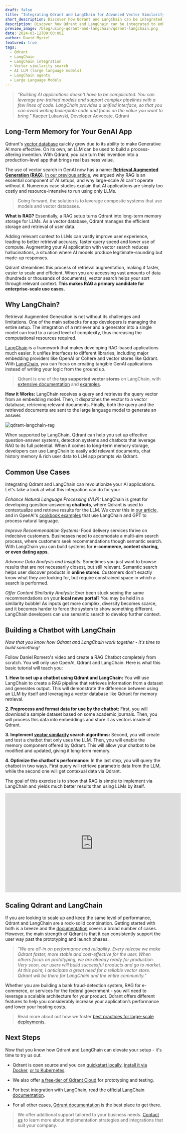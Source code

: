 ```yaml
---
draft: false
title: "Integrating Qdrant and LangChain for Advanced Vector Similarity Search"
short_description: Discover how Qdrant and LangChain can be integrated to enhance AI applications.
description: Discover how Qdrant and LangChain can be integrated to enhance AI applications with advanced vector similarity search technology.
preview_image: /blog/using-qdrant-and-langchain/qdrant-langchain.png
date: 2024-03-12T09:00:00Z
author: David Myriel
featured: true
tags:
  - Qdrant
  - LangChain
  - LangChain integration
  - Vector similarity search
  - AI LLM (large language models)
  - LangChain agents
  - Large Language Models
---
```


> *"Building AI applications doesn't have to be complicated. You can leverage pre-trained models and support complex pipelines with a few lines of code. LangChain provides a unified interface, so that you can avoid writing boilerplate code and focus on the value you want to bring."* Kacper Lukawski, Developer Advocate, Qdrant

## Long-Term Memory for Your GenAI App

Qdrant's [vector database](https://qdrant.tech/qdrant-vector-database/) quickly grew due to its ability to make Generative AI more effective. On its own, an LLM can be used to build a process-altering invention. With Qdrant, you can turn this invention into a production-level app that brings real business value.

The use of vector search in GenAI now has a name: [**Retrieval Augmented Generation (RAG)**](/rag/). [In our previous article](/articles/rag-is-dead/), we argued why RAG is an essential component of AI setups, and why large-scale AI can't operate without it. Numerous case studies explain that AI applications are simply too costly and resource-intensive to run using only LLMs. 

> Going forward, the solution is to leverage composite systems that use models and vector databases.

**What is RAG?** Essentially, a RAG setup turns Qdrant into long-term memory storage for LLMs. As a vector database, Qdrant manages the efficient storage and retrieval of user data. 

Adding relevant context to LLMs can vastly improve user experience, leading to better retrieval accuracy, faster query speed and lower use of compute. Augmenting your AI application with vector search reduces hallucinations, a situation where AI models produce legitimate-sounding but made-up responses. 

Qdrant streamlines this process of retrieval augmentation, making it faster, easier to scale and efficient. When you are accessing vast amounts of data (hundreds or thousands of documents), vector search helps your sort through relevant context. **This makes RAG a primary candidate for enterprise-scale use cases.**

## Why LangChain?

Retrieval Augmented Generation is not without its challenges and limitations. One of the main setbacks for app developers is managing the entire setup. The integration of a retriever and a generator into a single model can lead to a raised level of complexity, thus increasing the computational resources required.

[LangChain](https://www.langchain.com/) is a framework that makes developing RAG-based applications much easier. It unifies interfaces to different libraries, including major embedding providers like OpenAI or Cohere and vector stores like Qdrant. With [LangChain](https://qdrant.tech/articles/langchain-integration/), you can focus on creating tangible GenAI applications instead of writing your logic from the ground up. 

> Qdrant is one of the **top supported vector stores** on LangChain, with [extensive documentation](https://python.langchain.com/docs/integrations/vectorstores/qdrant) and [examples](https://python.langchain.com/docs/integrations/retrievers/self_query/qdrant_self_query).

**How it Works:** LangChain receives a query and retrieves the query vector from an embedding model. Then, it dispatches the vector to a vector database, retrieving relevant documents. Finally, both the query and the retrieved documents are sent to the large language model to generate an answer.

![qdrant-langchain-rag](/blog/using-qdrant-and-langchain/flow-diagram.png)

When supported by LangChain, Qdrant can help you set up effective question-answer systems, detection systems and chatbots that leverage RAG to its full potential. When it comes to long-term memory storage, developers can use LangChain to easily add relevant documents, chat history memory & rich user data to LLM app prompts via Qdrant. 

## Common Use Cases

Integrating Qdrant and LangChain can revolutionize your AI applications. Let's take a look at what this integration can do for you: 

*Enhance Natural Language Processing (NLP):* 
LangChain is great for developing question-answering **chatbots**, where Qdrant is used to contextualize and retrieve results for the LLM. We cover this in [our article](/articles/langchain-integration/), and in OpenAI's [cookbook examples](https://cookbook.openai.com/examples/vector_databases/qdrant/qa_with_langchain_qdrant_and_openai) that use LangChain and GPT to process natural language.

*Improve Recommendation Systems:*
Food delivery services thrive on indecisive customers. Businesses need to accomodate a multi-aim search process, where customers seek recommendations though semantic search. With LangChain you can build systems for **e-commerce, content sharing, or even dating apps**.

*Advance Data Analysis and Insights:* Sometimes you just want to browse results that are not necessarily closest, but still relevant. Semantic search helps user discover products in **online stores**. Customers don't exactly know what they are looking for, but require constrained space in which a search is performed. 

*Offer Content Similarity Analysis:* Ever been stuck seeing the same recommendations on your **local news portal**? You may be held in a similarity bubble! As inputs get more complex, diversity becomes scarce, and it becomes harder to force the system to show something different. LangChain developers can use semantic search to develop further context.

## Building a Chatbot with LangChain

_Now that you know how Qdrant and LangChain work together - it's time to build something!_

Follow Daniel Romero's video and create a RAG Chatbot completely from scratch. You will only use OpenAI, Qdrant and LangChain.
Here is what this basic tutorial will teach you:

**1. How to set up a chatbot using Qdrant and LangChain:** You will use LangChain to create a RAG pipeline that retrieves information from a dataset and generates output. This will demonstrate the difference between using an LLM by itself and leveraging a vector database like Qdrant for memory retrieval.

**2. Preprocess and format data for use by the chatbot:** First, you will download a sample dataset based on some academic journals. Then, you will process this data into embeddings and store it as vectors inside of Qdrant.

**3. Implement [vector similarity](https://qdrant.tech/articles/vector-similarity-beyond-search/) search algorithms:** Second, you will create and test a chatbot that only uses the LLM. Then, you will enable the memory component offered by Qdrant. This will allow your chatbot to be modified and updated, giving it long-term memory. 

**4. Optimize the chatbot's performance:** In the last step, you will query the chatbot in two ways. First query will retrieve parametric data from the LLM, while the second one will get contexual data via Qdrant.

The goal of this exercise is to show that RAG is simple to implement via LangChain and yields much better results than using LLMs by itself.

<iframe width="560" height="315" src="https://www.youtube.com/embed/O60-KuZZeQA?si=jkDsyJ52qA4ivXUy" title="YouTube video player" frameborder="0" allow="accelerometer; autoplay; clipboard-write; encrypted-media; gyroscope; picture-in-picture; web-share" allowfullscreen></iframe>

## Scaling Qdrant and LangChain 

If you are looking to scale up and keep the same level of performance, Qdrant and LangChain are a rock-solid combination. Getting started with both is a breeze and the [documentation](https://python.langchain.com/docs/integrations/vectorstores/qdrant) covers a broad number of cases. However, the main strength of Qdrant is that it can consistently support the user way past the prototyping and launch phases. 

> *"We are all-in on performance and reliability. Every release we make Qdrant faster, more stable and cost-effective for the user. When others focus on prototyping, we are already ready for production. Very soon, our users will build successful products and go to market. At this point, I anticipate a great need for a reliable vector store. Qdrant will be there for LangChain and the entire community."*

Whether you are building a bank fraud-detection system, RAG for e-commerce, or services for the federal government - you will need to leverage a scalable architecture for your product. Qdrant offers different features to help you considerably increase your application’s performance and lower your hosting costs.

> Read more about out how we foster [best practices for large-scale deployments](/articles/multitenancy/). 

## Next Steps

Now that you know how Qdrant and LangChain can elevate your setup - it's time to try us out. 

- Qdrant is open source and you can [quickstart locally](/documentation/quick-start/), [install it via Docker](/documentation/quick-start/), [or to Kubernetes](https://github.com/qdrant/qdrant-helm/). 

- We also offer [a free-tier of Qdrant Cloud](https://cloud.qdrant.io/) for prototyping and testing.

- For best integration with LangChain, read the [official LangChain documentation](https://python.langchain.com/docs/integrations/vectorstores/qdrant/). 

- For all other cases, [Qdrant documentation](/documentation/integrations/langchain/) is the best place to get there.

> We offer additional support tailored to your business needs. [Contact us](https://qdrant.to/contact-us) to learn more about implementation strategies and integrations that suit your company.



